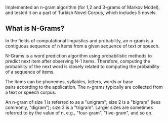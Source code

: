 Implemented an n-gram algorithm (for 1,2 and 3-grams of Markov Model), and tested it on a part of Turkish Novel Corpus, which includes 5 novels.

## What is N-Grams?

In the fields of computational linguistics and probability, an n-gram is a contiguous sequence of n items from a given sequence of text or speech.

N-Grams is a word prediction algorithm using probabilistic methods to predict next item after observing N-1 items. Therefore, computing the probability of the next word is closely related to computing the probability of a sequence of items.

The items can be phonemes, syllables, letters, words or base pairs according to the application. The n-grams typically are collected from a text or speech corpus. 

An n-gram of size 1 is referred to as a "unigram"; size 2 is a "bigram" (less commonly, "digram"); size 3 is a "trigram". Larger sizes are sometimes referred to by the value of n, e.g., "four-gram", "five-gram", and so on.


